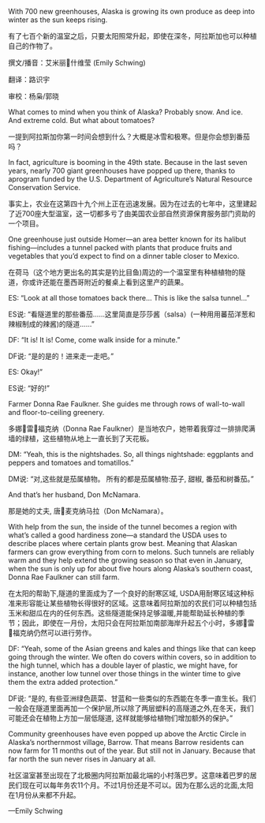 With 700 new greenhouses, Alaska is growing its own produce as deep into winter as the sun keeps rising.

有了七百个新的温室之后，只要太阳照常升起，即使在深冬，阿拉斯加也可以种植自己的作物了。

撰文/播音：艾米丽什维莹 (Emily Schwing)

翻译：路识宇

审校：杨枭/郭晓

What comes to mind when you think of Alaska? Probably snow. And ice. And extreme cold. But what about tomatoes?

一提到阿拉斯加你第一时间会想到什么？大概是冰雪和极寒。但是你会想到番茄吗？

In fact, agriculture is booming in the 49th state. Because in the last seven years, nearly 700 giant greenhouses have popped up there, thanks to aprogram funded by the U.S. Department of Agriculture’s Natural Resource Conservation Service.

事实上，农业在这第四十九个州上正在迅速发展。因为在过去的七年中，这里建起了近700座大型温室，这一切都多亏了由美国农业部自然资源保育服务部门资助的一个项目。

One greenhouse just outside Homer—an area better known for its halibut fishing—includes a tunnel packed with plants that produce fruits and vegetables that you’d expect to find on a dinner table closer to Mexico.

在荷马（这个地方更出名的其实是钓比目鱼)周边的一个温室里有种植植物的隧道，你或许还能在墨西哥附近的餐桌上看到这里产的蔬果。

ES: “Look at all those tomatoes back there… This is like the salsa tunnel…”

ES说: “看隧道里的那些番茄……这里简直是莎莎酱（salsa）(一种用用蕃茄洋葱和辣椒制成的辣酱)的隧道……”

DF: “It is! It is! Come, come walk inside for a minute.”

DF说: “是的是的！进来走一走吧。”

ES: Okay!”

ES说: “好的!”

Farmer Donna Rae Faulkner.  She guides me through rows of wall-to-wall and floor-to-ceiling greenery.

多娜雷福克纳（Donna Rae Faulkner）是当地农户，她带着我穿过一排排爬满墙的绿植，这些植物从地上一直长到了天花板。

DM: “Yeah, this is the nightshades. So, all things nightshade: eggplants and peppers and tomatoes and tomatillos.”

DM说: “对,这些就是茄属植物。 所有的都是茄属植物:茄子, 甜椒, 番茄和树番茄。”

And that’s her husband, Don McNamara.

那是她的丈夫, 唐麦克纳马拉（Don McNamara）。

With help from the sun, the inside of the tunnel becomes a region with what’s called a good hardiness zone—a standard the USDA uses to describe places where certain plants grow best. Meaning that Alaskan farmers can grow everything from corn to melons. Such tunnels are reliably warm and they help extend the growing season so that even in January, when the sun is only up for about five hours along Alaska’s southern coast, Donna Rae Faulkner can still farm.

在太阳的帮助下,隧道的里面成为了一个良好的耐寒区域, USDA用耐寒区域这种标准来形容能让某些植物长得很好的区域。这意味着阿拉斯加的农民们可以种植包括玉米和甜瓜在内的任何东西。这些隧道能保持足够温暖,并能帮助延长种植的季节；因此，即使在一月份，太阳只会在阿拉斯加南部海岸升起五个小时，多娜雷福克纳仍然可以进行劳作。

DF: “Yeah, some of the Asian greens and kales and things like that can keep going through the winter. We often do covers within covers, so in addition to the high tunnel, which has a double layer of plastic, we might have, for instance, another low tunnel over those things in the winter time to give them the extra added protection.”

DF说: “是的, 有些亚洲绿色蔬菜、甘蓝和一些类似的东西能在冬季一直生长。我们一般会在隧道里面再加一个保护层,所以除了两层塑料的高隧道之外,在冬天，我们可能还会在植物上方加一层低隧道, 这样就能够给植物们增加额外的保护。”

Community greenhouses have even popped up above the Arctic Circle in Alaska’s northernmost village, Barrow. That means Barrow residents can now farm for 11 months out of the year. But still not in January. Because that far north the sun never rises in January at all.

社区温室甚至出现在了北极圈内阿拉斯加最北端的小村落巴罗。这意味着巴罗的居民们现在可以每年务农11个月。不过1月份还是不可以。因为在那么远的北面,太阳在1月份从来都不升起。

—Emily Schwing
